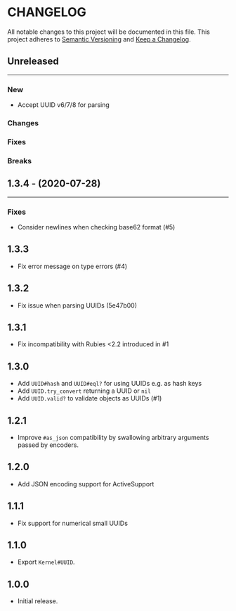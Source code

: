 # CHANGELOG

All notable changes to this project will be documented in this file.
This project adheres to [Semantic Versioning](http://semver.org/) and [Keep a Changelog](http://keepachangelog.com/).

## Unreleased

---

### New

- Accept UUID v6/7/8 for parsing

### Changes

### Fixes

### Breaks

## 1.3.4 - (2020-07-28)

---

### Fixes

- Consider newlines when checking base62 format (#5)

## 1.3.3

- Fix error message on type errors (#4)

## 1.3.2

- Fix issue when parsing UUIDs (5e47b00)

## 1.3.1

- Fix incompatibility with Rubies <2.2 introduced in #1

## 1.3.0

- Add `UUID#hash` and `UUID#eql?` for using UUIDs e.g. as hash keys
- Add `UUID.try_convert` returning a UUID or `nil`
- Add `UUID.valid?` to validate objects as UUIDs (#1)

## 1.2.1

- Improve `#as_json` compatibility by swallowing arbitrary arguments passed by encoders.

## 1.2.0

- Add JSON encoding support for ActiveSupport

## 1.1.1

- Fix support for numerical small UUIDs

## 1.1.0

- Export `Kernel#UUID`.

## 1.0.0

- Initial release.
